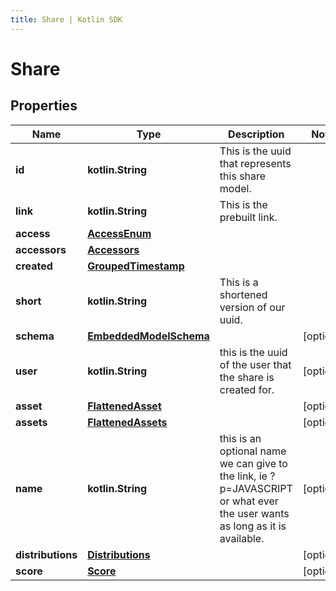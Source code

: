 ```yaml
---
title: Share | Kotlin SDK
---
```



# Share

## Properties
Name | Type | Description | Notes
------------ | ------------- | ------------- | -------------
**id** | **kotlin.String** | This is the uuid that represents this share model. | 
**link** | **kotlin.String** | This is the prebuilt link. | 
**access** | [**AccessEnum**](AccessEnum) |  | 
**accessors** | [**Accessors**](Accessors) |  | 
**created** | [**GroupedTimestamp**](GroupedTimestamp) |  | 
**short** | **kotlin.String** | This is a shortened version of our uuid. | 
**schema** | [**EmbeddedModelSchema**](EmbeddedModelSchema) |  |  [optional]
**user** | **kotlin.String** | this is the uuid of the user that the share is created for. |  [optional]
**asset** | [**FlattenedAsset**](FlattenedAsset) |  |  [optional]
**assets** | [**FlattenedAssets**](FlattenedAssets) |  |  [optional]
**name** | **kotlin.String** | this is an optional name we can give to the link, ie ?p&#x3D;JAVASCRIPT or what ever the user wants as long as it is available. |  [optional]
**distributions** | [**Distributions**](Distributions) |  |  [optional]
**score** | [**Score**](Score) |  |  [optional]



